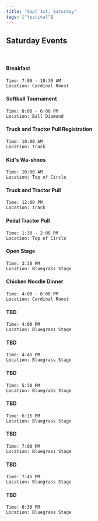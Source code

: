 ```yaml
---
title: "Sept 1st, Saturday"
tags: ["festival"]
---
```


## Saturday Events 

<br>

#### Breakfast
    Time: 7:00 - 10:30 AM
    Location: Cardinal Roost
#### Softball Tournament
    Time: 8:00 - 6:00 PM
    Location: Ball Diamond
    
#### Truck and Tractor Pull Registration
    Time: 10:00 AM
    Location: Track
    
#### Kid's Wa-shoos
    Time: 10:00 AM
    Location: Top of Circle
    
#### Truck and Tractor Pull
    Time: 12:00 PM
    Location: Track
    
#### Pedal Tractor Pull
    Time: 1:30 - 2:00 PM
    Location: Top of Circle

#### Open Stage
    Time: 3:30 PM
    Location: Bluegrass Stage
    
#### Chicken Noodle Dinner
    Time: 4:00 - 8:00 PM
    Location: Cardinal Roost
    
#### TBD
    Time: 4:00 PM
    Location: Bluegrass Stage
    
#### TBD
    Time: 4:45 PM
    Location: Bluegrass Stage
    
#### TBD
    Time: 5:30 PM
    Location: Bluegrass Stage
#### TBD
    Time: 6:15 PM
    Location: Bluegrass Stage
    
#### TBD
    Time: 7:00 PM
    Location: Bluegrass Stage
    
#### TBD
    Time: 7:45 PM
    Location: Bluegrass Stage
    
#### TBD
    Time: 8:30 PM
    Location: Bluegrass Stage